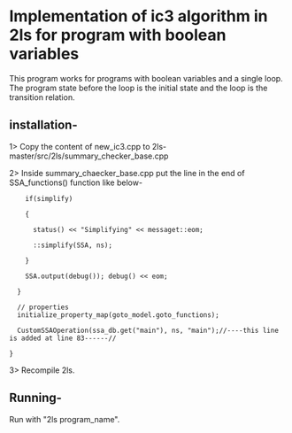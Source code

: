 # Implementation of ic3 algorithm in 2ls for program with boolean variables
This program works for programs with boolean variables and a single loop. The program state before the loop is the initial state and the loop is the transition relation.
## installation-
1> Copy the content of new_ic3.cpp to 2ls-master/src/2ls/summary_checker_base.cpp

2> Inside summary_chaecker_base.cpp put the line in the end of SSA_functions() function like below-
````
    if(simplify)
    
    {
    
      status() << "Simplifying" << messaget::eom;
      
      ::simplify(SSA, ns);
      
    }

    SSA.output(debug()); debug() << eom;
   
  }
  
  // properties
  initialize_property_map(goto_model.goto_functions);

  CustomSSAOperation(ssa_db.get("main"), ns, "main");//----this line is added at line 83------//

}
````
3> Recompile 2ls.
## Running-
Run with "2ls program_name".
